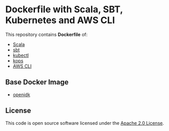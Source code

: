 # Dockerfile with Scala, SBT, Kubernetes and AWS CLI

This repository contains **Dockerfile** of:
* [Scala](http://www.scala-lang.org)
* [sbt](http://www.scala-sbt.org)
* [kubectl](https://kubernetes.io/docs/reference/kubectl/overview/)
* [kops](https://github.com/kubernetes/kops)
* [AWS CLI](https://aws.amazon.com/cli/)


## Base Docker Image ##

* [openjdk](https://hub.docker.com/_/openjdk)

## License ##

This code is open source software licensed under the [Apache 2.0 License]("http://www.apache.org/licenses/LICENSE-2.0.html").
